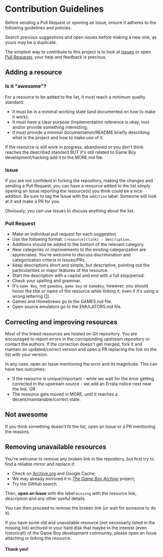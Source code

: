 # Contribution Guidelines

Before sending a Pull Request or opening an Issue, ensure it adheres to the following guidelines and policies.

Search previous suggestions and open issues before making a new one, as yours may be a duplicate.

The simplest way to contribute to this project is to look at [Issues](https://github.com/avivace/awesome-gbdev/issues) or open [Pull Requests](https://github.com/avivace/awesome-gbdev/pulls), your help and feedback is precious.


## Adding a resource

### Is it "awesome"?

For a resource to be added to the list, it must reach a minimum quality standard:

- It must be in a minimal working state (and documented on how to make it work);
- It must have a clear purpose (implementation reference is okay, too) and/or provide something interesting;
- It must provide a minimal documentation/README briefly describing what is the project and how to make use of it.

If the resource is still work in progress, abandoned or you don't think reaches the described standard BUT it's still related to Game Boy development/hacking add it to the MORE.md file.

### Issue

If you are not confident in forking the repository, making the changes and sending a Pull Request, you can have a resource added to the list simply opening an Issue reporting the resource(s) you think could be a nice addition. Be sure to tag the Issue with the `addition` label. Someone will look at it and make a PR for you.

Obviously, you can use Issues to discuss anything about the list.

### Pull Request

- Make an individual pull request for each suggestion.
- Use the following format: `[resource](link) - Description.`
- Additions should be added to the bottom of the relevant category.
- New categories or improvements to the existing categorization are appreciated. You're welcome to discuss discrimination and categorization criteria in Issues/PRs.
- Keep descriptions short and simple, but descriptive, pointing out the particularities or major features of the resource.
- Start the description with a capital and end with a full stop/period.
- Check your spelling and grammar.
- It's `Game Boy`, not `gameboy`, `game boy` or `GameBoy`, however, you should honor the title or name of the resource while linking it, even if it's using a wrong lettering \[[1](https://github.com/avivace/awesome-gbdev/issues/34)\].
- Games and Homebrews go to the GAMES.md file.
- Open source emulators go to the EMULATORS.md file.

## Correcting and improving resources

Most of the linked resources are hosted on Git repository. You are encouraged to report errors in the corrisponding upstream repository or contact the authors. If the correction doesn't get merged, fork it and mantain an updated/correct version and open a PR replacing the link on the list with your version.

In any case, open an Issue mentioning the error and its magnitude. This can have two outcomes:

- If the resource is unique/important - while we wait for the error getting corrected in the upstream source - we add an Errata notice next near the link. OR
- The resource gets moved in MORE, until it reaches a decent/maintanable/correct state.

## Not awesome

If you think something doesn't fit the list, open an Issue or a PR mentioning the reasons.

## Removing unavailable resources

You're welcome to remove any broken link in the repository, but first try to find a reliable mirror and replace it:

- Check on [Archive.org](https://archive.org/) and Google Cache;
- We may already mirrored it in [*The Game Boy Archive*](https://github.com/gb-archive/core) project;
- Try the GitHub search.

Then, **open an Issue** with the label `missing` with the resource link, description and any other useful details.

You can then proceed to remove the broken link (or wait for someone to do it).

If you have some old and unavailable resource (not necessarly listed in the missing list) archived in your hard disk that maybe in the interest (even historical!) of the Game Boy development community, please open an Issue attaching or linking the resource.

#### Thank you!
